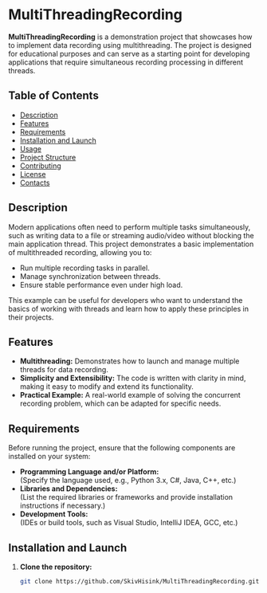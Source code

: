 # MultiThreadingRecording

**MultiThreadingRecording** is a demonstration project that showcases how to implement data recording using multithreading. The project is designed for educational purposes and can serve as a starting point for developing applications that require simultaneous recording processing in different threads.

## Table of Contents

- [Description](#description)  
- [Features](#features)  
- [Requirements](#requirements)  
- [Installation and Launch](#installation-and-launch)  
- [Usage](#usage)  
- [Project Structure](#project-structure)  
- [Contributing](#contributing)  
- [License](#license)  
- [Contacts](#contacts)  

## Description

Modern applications often need to perform multiple tasks simultaneously, such as writing data to a file or streaming audio/video without blocking the main application thread. This project demonstrates a basic implementation of multithreaded recording, allowing you to:
- Run multiple recording tasks in parallel.
- Manage synchronization between threads.
- Ensure stable performance even under high load.

This example can be useful for developers who want to understand the basics of working with threads and learn how to apply these principles in their projects.

## Features

- **Multithreading:** Demonstrates how to launch and manage multiple threads for data recording.  
- **Simplicity and Extensibility:** The code is written with clarity in mind, making it easy to modify and extend its functionality.  
- **Practical Example:** A real-world example of solving the concurrent recording problem, which can be adapted for specific needs.  

## Requirements

Before running the project, ensure that the following components are installed on your system:

- **Programming Language and/or Platform:**  
  (Specify the language used, e.g., Python 3.x, C#, Java, C++, etc.)  
- **Libraries and Dependencies:**  
  (List the required libraries or frameworks and provide installation instructions if necessary.)  
- **Development Tools:**  
  (IDEs or build tools, such as Visual Studio, IntelliJ IDEA, GCC, etc.)  

## Installation and Launch

1. **Clone the repository:**  

   ```bash
   git clone https://github.com/SkivHisink/MultiThreadingRecording.git
   ```
